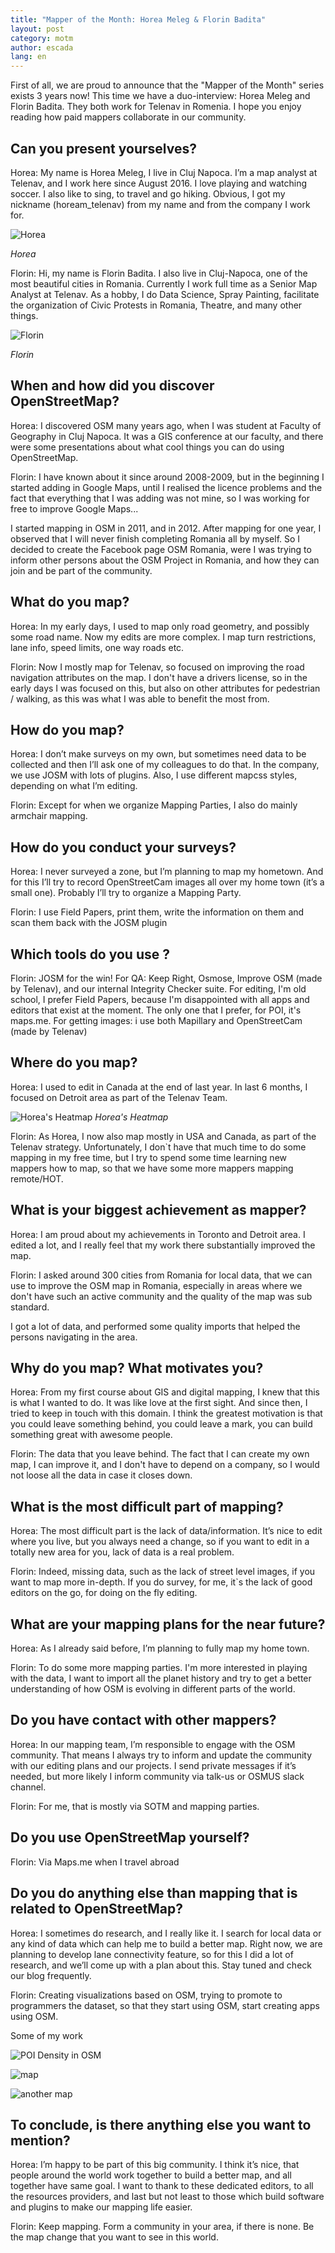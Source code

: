 ```yaml
---
title: "Mapper of the Month: Horea Meleg & Florin Badita"
layout: post
category: motm
author: escada
lang: en
---
```


First of all, we are proud to announce that the "Mapper of the Month" series exists 3 years now! 
This time we have a duo-interview: Horea Meleg and Florin Badita. They both work for Telenav in Romenia. I hope you enjoy reading how paid mappers collaborate in our community.

## Can you present yourselves? 
Horea: My name is Horea Meleg, I live in Cluj Napoca. I’m a map analyst at Telenav, and I work here since August 2016. I love playing and watching soccer. I also like to sing, to travel and go hiking. Obvious, I got my nickname (hoream_telenav) from my name and from the company I work for.

![Horea](https://photos.smugmug.com/OSM/Screenshots/Mapper-in-the-Spotlight/Horea-Florin/i-ZLx99zH/0/793f118a/L/1451311_878771192165725_6572949533461042750_n-L.jpg)

*Horea*

Florin: Hi, my name is Florin Badita.
I also live in Cluj-Napoca, one of the most beautiful cities in Romania.
Currently I work full time as a Senior Map Analyst at Telenav.
As a hobby, I do Data Science, Spray Painting, facilitate the organization of Civic Protests in Romania, Theatre, and many other things.

![Florin](https://pbs.twimg.com/profile_images/2734227526/07a1e0ca8249dd5195cd6532882fdef7_400x400.jpeg)

*Florin*

## When and how did you discover OpenStreetMap?
Horea: I discovered OSM many years ago, when I was student at Faculty of Geography in Cluj Napoca. It was a GIS conference at our faculty, and there were some presentations about what cool things you can do using OpenStreetMap.

Florin: I have known about it since around 2008-2009, but in the beginning I started adding in Google Maps, until I realised the licence problems and the fact that everything that I was adding was not mine, so I was working for free to improve Google Maps...

I started mapping in OSM in 2011, and in 2012. After mapping for one year,  I observed that I will never finish completing Romania all by myself.  So I decided to create the Facebook page OSM Romania, were I was trying to inform other persons about the OSM Project in Romania, and how they can join and be part of the community.

## What do you map?
Horea: In my early days, I used to map only road geometry, and possibly some road name. Now my edits are more complex. I map turn restrictions, lane info, speed limits, one way roads etc.

Florin: Now I mostly map for Telenav, so focused on improving the road navigation attributes on the map.
I don't have a drivers license, so in the early days I was focused on this, but also on other attributes for pedestrian / walking, as this was what I was able to benefit the most from.

## How do you map?
Horea: I don’t make surveys on my own, but sometimes need data to be collected and then I’ll ask one of my colleagues to do that. In the company, we use JOSM with lots of plugins. Also, I use different mapcss styles, depending on what I’m editing.

Florin: Except for when we organize Mapping Parties, I also do mainly armchair mapping.

## How do you conduct your surveys?
Horea: I never surveyed a zone, but I’m planning to map my hometown. And for this I’ll try to record OpenStreetCam images all over my home town (it’s a small one). Probably I’ll try to organize a Mapping Party.

Florin: I use Field Papers, print them, write the information on them and scan them back with the JOSM plugin

##  Which tools do you use ? 

Florin: JOSM for the win!
For QA: Keep Right, Osmose, Improve OSM (made by Telenav), and our internal Integrity Checker suite.
For editing, I'm old school, I prefer Field Papers, because I'm disappointed with all apps and editors that exist at the moment. The only one that I prefer, for POI, it's maps.me.
For getting images: i use both Mapillary and OpenStreetCam (made by Telenav)

## Where do you map?
Horea: I used to edit in Canada at the end of last year. In last 6 months, I focused on Detroit area as part of the Telenav Team.

![Horea's Heatmap](https://photos.smugmug.com/OSM/Screenshots/Mapper-in-the-Spotlight/Horea-Florin/i-KjJ2pPB/0/4bdd8e68/XL/Horea%20Meleg%20heatmap-XL.jpg)
*Horea's Heatmap*

Florin: As Horea, I now also map mostly in USA and Canada, as part of the Telenav strategy. Unfortunately, I don`t have that much time to do some mapping in my free time, but I try to spend some time learning new mappers how to map, so that we have some more mappers mapping remote/HOT.

## What is your biggest achievement as mapper?
Horea: I am proud about my achievements in Toronto and Detroit area. I edited a lot, and I really feel that my work there substantially improved the map.

Florin: I asked around 300 cities from Romania for local data, that we can use to improve the OSM map in Romania, especially in areas where we don't have such an active community and the quality of the map was sub standard.

I got a lot of data, and performed some quality imports that helped the persons navigating in the area.

## Why do you map? What motivates you?
Horea: From my first course about GIS and digital mapping, I knew that this is what I wanted to do. It was like love at the first sight. And since then, I tried to keep in touch with this domain. I think the greatest motivation is that you could leave something behind, you could leave a mark, you can build something great with awesome people.

Florin: The data that you leave behind. The fact that I can create my own map, I can improve it, and I don't have to depend on a company, so I would not loose all the data in case it  closes down.

## What is the most difficult part of mapping?
Horea: The most difficult part is the lack of data/information. It’s nice to edit where you live, but you always need a change, so if you want to edit in a totally new area for you, lack of data is a real problem.

Florin: Indeed, missing data, such as the lack of street level images, if you want to map more in-depth.
If you do survey, for me, it`s the lack of good editors on the go, for doing on the fly editing.

## What are your mapping plans for the near future?
Horea: As I already said before, I’m planning to fully map my home town.

Florin: To do some more mapping parties.
I'm more interested in playing with the data, I want to import all the planet history and try to get a better understanding of how OSM is evolving in different parts of the world.

## Do you have contact with other mappers?
Horea: In our mapping team, I’m responsible to engage with the OSM community. That means I always try to inform and update the community with our editing plans and our projects. I send private messages if it’s needed, but more likely I inform community via talk-us or OSMUS slack channel.

Florin: For me, that is mostly via SOTM and mapping parties.

## Do you use OpenStreetMap yourself? 

Florin: Via Maps.me when I travel abroad

## Do you do anything else than mapping that is related to OpenStreetMap?
Horea: I sometimes do research, and I really like it. I search for local data or any kind of data which can help me to build a better map. Right now, we are planning to develop lane connectivity feature, so for this I did a lot of research, and we’ll come up with a plan about this. Stay tuned and check our blog frequently.

Florin: Creating visualizations based on OSM, trying to promote to programmers  the dataset, so that they start using OSM, start creating apps using OSM.

Some of my work

![POI Density in OSM](https://photos.smugmug.com/OSM/Screenshots/Mapper-in-the-Spotlight/Horea-Florin/i-dFXKsHw/0/a4fd9fe1/X3/yqiAMmP%20-%20Imgur-X3.png)

![map](https://photos.smugmug.com/OSM/Screenshots/Mapper-in-the-Spotlight/Horea-Florin/i-TBx5WZN/0/64dbf0b1/X3/QfMR2tr%20-%20Imgur-X3.jpg)

![another map](https://photos.smugmug.com/OSM/Screenshots/Mapper-in-the-Spotlight/Horea-Florin/i-JSs3dDb/0/4b8f681f/XL/coperta-harta-1024x688-XL.png)

## To conclude, is there anything else you want to mention?
Horea: I’m happy to be part of this big community. I think it’s nice, that people around the world work together to build a better map, and all together have same goal. I want to thank to these dedicated editors, to all the resources providers, and last but not least to those which build software and plugins to make our mapping life easier.

Florin: Keep mapping.
Form a community in your area, if there is none.
Be the map change that you want to see in this world.
